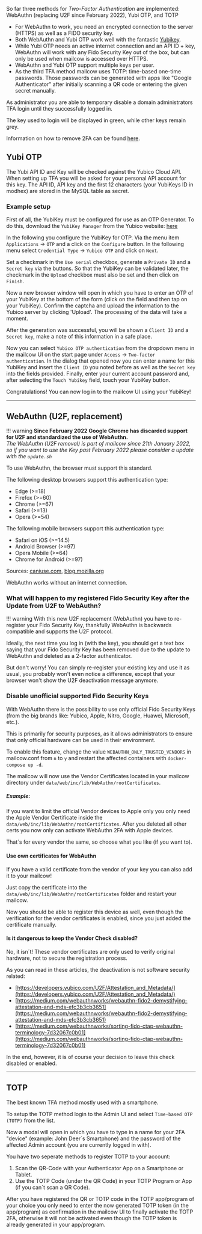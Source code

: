 So far three methods for _Two-Factor Authentication_ are implemented: WebAuthn (replacing U2F since February 2022), Yubi OTP, and TOTP

-   For WebAuthn to work, you need an encrypted connection to the server (HTTPS) as well as a FIDO security key.
-   Both WebAuthn and Yubi OTP work well with the fantastic [Yubikey](https://www.yubico.com).
-   While Yubi OTP needs an active internet connection and an API ID + key, WebAuthn will work with any Fido Security Key out of the box, but can only be used when mailcow is accessed over HTTPS.
-   WebAuthn and Yubi OTP support multiple keys per user.
-   As the third TFA method mailcow uses TOTP: time-based one-time passwords. Those passwords can be generated with apps like "Google Authenticator" after initially scanning a QR code or entering the given secret manually.

As administrator you are able to temporary disable a domain administrators TFA login until they successfully logged in.

The key used to login will be displayed in green, while other keys remain grey.

Information on how to remove 2FA can be found [here](https://mailcow.github.io/mailcow-dockerized-docs/debug-reset_pw/#remove-two-factor-authentication).

## Yubi OTP

The Yubi API ID and Key will be checked against the Yubico Cloud API. When setting up TFA you will be asked for your personal API account for this key.
The API ID, API key and the first 12 characters (your YubiKeys ID in modhex) are stored in the MySQL table as secret.

### Example setup

First of all, the YubiKey must be configured for use as an OTP Generator. To do this, download the `YubiKey Manager` from the Yubico website: [here](https://www.yubico.com/support/download/)

In the following you configure the YubiKey for OTP.
Via the menu item `Applications` -> `OTP` and a click on the `Configure` button. In the following menu select `Credential Type` -> `Yubico OTP` and click on `Next`.

Set a checkmark in the `Use serial` checkbox, generate a `Private ID` and a `Secret key` via the buttons. 
So that the YubiKey can be validated later, the checkmark in the `Upload` checkbox must also be set and then click on `Finish`.

Now a new browser window will open in which you have to enter an OTP of your YubiKey at the bottom of the form (click on the field and then tap on your YubiKey). Confirm the captcha and upload the information to the Yubico server by clicking 'Upload'. The processing of the data will take a moment.

After the generation was successful, you will be shown a `Client ID` and a `Secret key`, make a note of this information in a safe place.

Now you can select `Yubico OTP authentication` from the dropdown menu in the mailcow UI on the start page under `Access` -> `Two-factor authentication`. 
In the dialog that opened now you can enter a name for this YubiKey and insert the `Client ID` you noted before as well as the `Secret key` into the fields provided.
Finally, enter your current account password and, after selecting the `Touch Yubikey` field, touch your YubiKey button.

Congratulations! You can now log in to the mailcow UI using your YubiKey!

---

## WebAuthn (U2F, replacement)
!!! warning
    **Since February 2022 Google Chrome has discarded support for U2F and standardized the use of WebAuthn.<br>**
    *The WebAuthn (U2F removal) is part of mailcow since 21th January 2022, so if you want to use the Key past February 2022 please consider a update with the `update.sh`* 
    
To use WebAuthn, the browser must support this standard.

The following desktop browsers support this authentication type:

-   Edge (>=18)
-   Firefox (>=60)
-   Chrome (>=67)
-   Safari (>=13)
-   Opera (>=54)

The following mobile browsers support this authentication type:

-   Safari on iOS (>=14.5)
-   Android Browser (>=97)
-   Opera Mobile (>=64)
-   Chrome for Android (>=97)

Sources: [caniuse.com](https://caniuse.com/webauthn), [blog.mozilla.org](https://blog.mozilla.org/security/2019/04/04/shipping-fido-u2f-api-support-in-firefox/)

WebAuthn works without an internet connection.

### What will happen to my registered Fido Security Key after the Update from U2F to WebAuthn?
!!! warning
    With this new U2F replacement (WebAuthn) you have to re-register your Fido Security Key, thankfully WebAuthn is backwards compatible and supports the U2F protocol.

Ideally, the next time you log in (with the key), you should get a text box saying that your Fido Security Key has been removed due to the update to WebAuthn and deleted as a 2-factor authenticator.

But don't worry! You can simply re-register your existing key and use it as usual, you probably won't even notice a difference, except that your browser won't show the U2F deactivation message anymore.

### Disable unofficial supported Fido Security Keys
With WebAuthn there is the possibility to use only official Fido Security Keys (from the big brands like: Yubico, Apple, Nitro, Google, Huawei, Microsoft, etc.).

This is primarily for security purposes, as it allows administrators to ensure that only official hardware can be used in their environment.

To enable this feature, change the value `WEBAUTHN_ONLY_TRUSTED_VENDORS` in mailcow.conf from `n` to `y` and restart the affected containers with `docker-compose up -d`.

The mailcow will now use the Vendor Certificates located in your mailcow directory under `data/web/inc/lib/WebAuthn/rootCertificates`. 

##### Example:
If you want to limit the official Vendor devices to Apple only you only need the Apple Vendor Certificate inside the `data/web/inc/lib/WebAuthn/rootCertificates`.
After you deleted all other certs you now only can activate WebAuthn 2FA with Apple devices.

That´s for every vendor the same, so choose what you like (if you want to).

#### Use own certificates for WebAuthn
If you have a valid certificate from the vendor of your key you can also add it to your mailcow!

Just copy the certificate into the `data/web/inc/lib/WebAuthn/rootCertificates` folder and restart your mailcow.

Now you should be able to register this device as well, even though the verification for the vendor certificates is enabled, since you just added the certificate manually. 

#### Is it dangerous to keep the Vendor Check disabled?
No, it isn´t!
These vendor certificates are only used to verify original hardware, not to secure the registration process.

As you can read in these articles, the deactivation is not software security related:
- [https://developers.yubico.com/U2F/Attestation_and_Metadata/](https://developers.yubico.com/U2F/Attestation_and_Metadata/)
- [https://medium.com/webauthnworks/webauthn-fido2-demystifying-attestation-and-mds-efc3b3cb3651](https://medium.com/webauthnworks/webauthn-fido2-demystifying-attestation-and-mds-efc3b3cb3651)
- [https://medium.com/webauthnworks/sorting-fido-ctap-webauthn-terminology-7d32067c0b01](https://medium.com/webauthnworks/sorting-fido-ctap-webauthn-terminology-7d32067c0b01)

In the end, however, it is of course your decision to leave this check disabled or enabled. 

---

## TOTP

The best known TFA method mostly used with a smartphone.

To setup the TOTP method login to the Admin UI and select `Time-based OTP (TOTP)` from the list.

Now a modal will open in which you have to type in a name for your 2FA "device" (example: John Deer´s Smartphone) and the password of the affected Admin account (you are currently logged in with).

You have two seperate methods to register TOTP to your account:
1. Scan the QR-Code with your Authenticator App on a Smartphone or Tablet.
2. Use the TOTP Code (under the QR Code) in your TOTP Program or App (if you can´t scan a QR Code).

After you have registered the QR or TOTP code in the TOTP app/program of your choice you only need to enter the now generated TOTP token (in the app/program) as confirmation in the mailcow UI to finally activate the TOTP 2FA, otherwise it will not be activated even though the TOTP token is already generated in your app/program.
